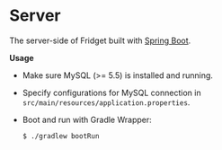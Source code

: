 # Server

The server-side of Fridget built with [Spring Boot](https://spring.io/projects/spring-boot).

**Usage**

* Make sure MySQL (>= 5.5) is installed and running.

* Specify configurations for MySQL connection in `src/main/resources/application.properties`.

* Boot and run with Gradle Wrapper:

  ```console
  $ ./gradlew bootRun
  ```
